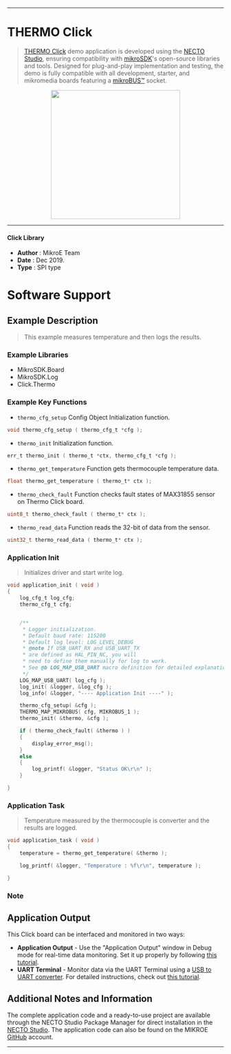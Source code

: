 
---
# THERMO Click

> [THERMO Click](https://www.mikroe.com/?pid_product=MIKROE-1197) demo application is developed using
the [NECTO Studio](https://www.mikroe.com/necto), ensuring compatibility with [mikroSDK](https://www.mikroe.com/mikrosdk)'s
open-source libraries and tools. Designed for plug-and-play implementation and testing, the demo is fully compatible with
all development, starter, and mikromedia boards featuring a [mikroBUS&trade;](https://www.mikroe.com/mikrobus) socket.

<p align="center">
  <img src="https://www.mikroe.com/?pid_product=MIKROE-1197&image=1" height=300px>
</p>

---

#### Click Library

- **Author**        : MikroE Team
- **Date**          : Dec 2019.
- **Type**          : SPI type

# Software Support

## Example Description

> This example measures temperature and then logs the results.

### Example Libraries

- MikroSDK.Board
- MikroSDK.Log
- Click.Thermo

### Example Key Functions

- `thermo_cfg_setup` Config Object Initialization function. 
```c
void thermo_cfg_setup ( thermo_cfg_t *cfg );
``` 
 
- `thermo_init` Initialization function. 
```c
err_t thermo_init ( thermo_t *ctx, thermo_cfg_t *cfg );
```

- `thermo_get_temperature` Function gets thermocouple temperature data. 
```c
float thermo_get_temperature ( thermo_t* ctx );
```
 
- `thermo_check_fault` Function checks fault states of MAX31855 sensor on Thermo Click board. 
```c
uint8_t thermo_check_fault ( thermo_t* ctx );
```

- `thermo_read_data` Function reads the 32-bit of data from the sensor. 
```c
uint32_t thermo_read_data ( thermo_t* ctx );
```

### Application Init

> Initializes driver and start write log.

```c
void application_init ( void )
{
    log_cfg_t log_cfg;
    thermo_cfg_t cfg;


    /** 
     * Logger initialization.
     * Default baud rate: 115200
     * Default log level: LOG_LEVEL_DEBUG
     * @note If USB_UART_RX and USB_UART_TX 
     * are defined as HAL_PIN_NC, you will 
     * need to define them manually for log to work. 
     * See @b LOG_MAP_USB_UART macro definition for detailed explanation.
     */
    LOG_MAP_USB_UART( log_cfg );
    log_init( &logger, &log_cfg );
    log_info( &logger, "---- Application Init ----" );

    thermo_cfg_setup( &cfg );
    THERMO_MAP_MIKROBUS( cfg, MIKROBUS_1 );
    thermo_init( &thermo, &cfg );

    if ( thermo_check_fault( &thermo ) )
    {
        display_error_msg();
    }
    else
    {
        log_printf( &logger, "Status OK\r\n" );
    }

}
```

### Application Task

> Temperature measured by the thermocouple is converter and the results are logged. 

```c
void application_task ( void )
{
    temperature = thermo_get_temperature( &thermo );

    log_printf( &logger, "Temperature : %f\r\n", temperature );

}
```

### Note

## Application Output

This Click board can be interfaced and monitored in two ways:
- **Application Output** - Use the "Application Output" window in Debug mode for real-time data monitoring.
Set it up properly by following [this tutorial](https://www.youtube.com/watch?v=ta5yyk1Woy4).
- **UART Terminal** - Monitor data via the UART Terminal using
a [USB to UART converter](https://www.mikroe.com/click/interface/usb?interface*=uart,uart). For detailed instructions,
check out [this tutorial](https://help.mikroe.com/necto/v2/Getting%20Started/Tools/UARTTerminalTool).

## Additional Notes and Information

The complete application code and a ready-to-use project are available through the NECTO Studio Package Manager for 
direct installation in the [NECTO Studio](https://www.mikroe.com/necto). The application code can also be found on
the MIKROE [GitHub](https://github.com/MikroElektronika/mikrosdk_click_v2) account.

---
